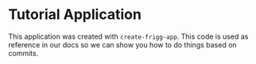 # Tutorial Application

This application was created with `create-frigg-app`. This code is used as reference in our docs so we can show you how to do things based on commits.


